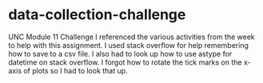 # data-collection-challenge
UNC Module 11 Challenge
I referenced the various activities from the week to help with this assignment.  I used stack overflow for help remembering how to save to a csv file.  I also had to look up how to use astype for datetime on stack overflow.
I forgot how to rotate the tick marks on the x-axis of plots so I had to look that up.
